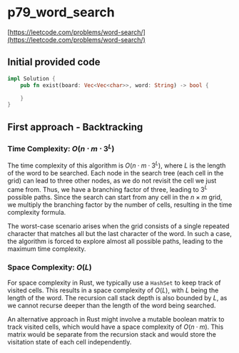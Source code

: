 # p79_word_search

[https://leetcode.com/problems/word-search/](https://leetcode.com/problems/word-search/)

## Initial provided code

```Rust
impl Solution {
    pub fn exist(board: Vec<Vec<char>>, word: String) -> bool {

    }
}
```

## First approach - Backtracking

### Time Complexity: $O(n \cdot m \cdot 3^L)$

The time complexity of this algorithm is $O(n \cdot m \cdot 3^L)$, where $L$ is the length of the word to be searched. Each node in the search tree (each cell in the grid) can lead to three other nodes, as we do not revisit the cell we just came from. Thus, we have a branching factor of three, leading to $3^L$ possible paths. Since the search can start from any cell in the $n \times m$ grid, we multiply the branching factor by the number of cells, resulting in the time complexity formula.

The worst-case scenario arises when the grid consists of a single repeated character that matches all but the last character of the word. In such a case, the algorithm is forced to explore almost all possible paths, leading to the maximum time complexity.

### Space Complexity: $O(L)$

For space complexity in Rust, we typically use a `HashSet` to keep track of visited cells. This results in a space complexity of $O(L)$, with $L$ being the length of the word. The recursion call stack depth is also bounded by $L$, as we cannot recurse deeper than the length of the word being searched.

An alternative approach in Rust might involve a mutable boolean matrix to track visited cells, which would have a space complexity of $O(n \cdot m)$. This matrix would be separate from the recursion stack and would store the visitation state of each cell independently.
